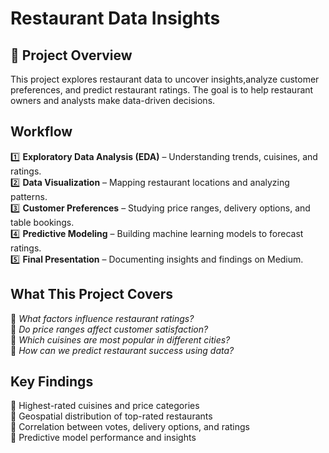 # Restaurant Data Insights 

## 📌 Project Overview  
This project explores restaurant data to uncover insights,analyze customer preferences, and predict restaurant ratings. The goal is to help restaurant owners and analysts make data-driven decisions.

## Workflow  
1️⃣ **Exploratory Data Analysis (EDA)** – Understanding trends, cuisines, and ratings.  
2️⃣ **Data Visualization** – Mapping restaurant locations and analyzing patterns.  
3️⃣ **Customer Preferences** – Studying price ranges, delivery options, and table bookings.  
4️⃣ **Predictive Modeling** – Building machine learning models to forecast ratings.  
5️⃣ **Final Presentation** – Documenting insights and findings on Medium.

## What This Project Covers  
 🔹  *What factors influence restaurant ratings?*  
 🔹 *Do price ranges affect customer satisfaction?*  
 🔹 *Which cuisines are most popular in different cities?*  
 🔹 *How can we predict restaurant success using data?*  

##  Key Findings  
🔹 Highest-rated cuisines and price categories  
🔹 Geospatial distribution of top-rated restaurants  
🔹 Correlation between votes, delivery options, and ratings  
🔹 Predictive model performance and insights  

